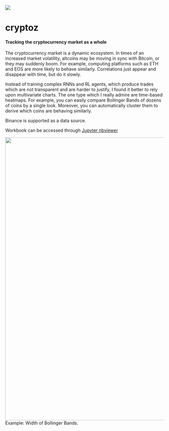 ![](https://img.shields.io/github/license/polakowo/cryptoz)

# cryptoz

#### Tracking the cryptocurrency market as a whole

The cryptocurrency market is a dynamic ecosystem. In times of an increased market volatility, altcoins may be moving in sync with Bitcoin, or they may suddenly boom. For example, computing platforms such as ETH and EOS are more likely to behave similarly. Correlations just appear and disappear with time, but do it slowly.

Instead of training complex RNNs and RL agents, which produce trades which are not transparent and are harder to justify, I found it better to rely upon multivariate charts. The one type which I really admire are time-based heatmaps. For example, you can easily compare Bollinger Bands of dozens of coins by a single look. Moreover, you can automatically cluster them to derive which coins are behaving similarly.

Binance is supported as a data source.

Workbook can be accessed through [Jupyter nbviewer](http://nbviewer.jupyter.org/github/polakowo/cryptoz/blob/master/Workbook.ipynb)

<img width=900 src="https://github.com/polakowo/cryptoz/blob/master/example-chart.png?raw=true">
Example: Width of Bollinger Bands.
